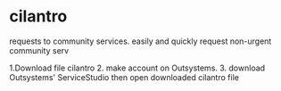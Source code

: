 # cilantro
requests to community services. easily and quickly request non-urgent community serv

1.Download file cilantro
2. make account on Outsystems.
3. download Outsystems' ServiceStudio then open downloaded cilantro file
